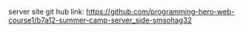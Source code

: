 server site git hub link: https://github.com/programming-hero-web-course1/b7a12-summer-camp-server_side-smsohag32
